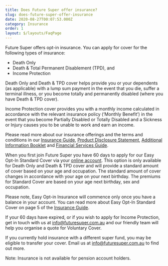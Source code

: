 ```yaml
---
title: Does Future Super offer insurance?
slug: does-future-super-offer-insurance
date: 2020-08-27T00:07:53.000Z
category: Insurance
order: 1
layout: $/layouts/FaqPage
---
```

Future Super offers opt-in insurance. You can apply for cover for the following types of insurance:

* Death Only
* Death & Total Permanent Disablement (TPD), and
* Income Protection

Death Only and Death & TPD cover helps provide you or your dependents (as applicable) with a lump sum payment in the event that you die, suffer a terminal illness, or you become totally and permanently disabled (where you have Death & TPD cover).

Income Protection cover provides you with a monthly income calculated in accordance with the relevant insurance policy (‘Monthly Benefit’) in the event that you become Partially Disabled or Totally Disabled and a Sickness or Injury causes you to be unable to work and earn an income. 

Please read more about our insurance offerings and the terms and conditions in our [Insurance Guide](https://www.futuresuper.com.au/insuranceguide), [Product Disclosure Statement](https://www.futuresuper.com.au/pds), [Additional Information Booklet](https://www.futuresuper.com.au/aib) and [Financial Services Guide](https://www.futuresuper.com.au/fsg).

When you first join Future Super you have 60 days to apply for our Easy Opt-In Standard Cover via your [online account](https://my.futuresuper.com.au/). This option is only available for Death Only and Death & TPD cover and will provide a standard amount of cover based on your age and occupation. The standard amount of cover changes in accordance with your age on your next birthday. The premiums for Standard Cover are based on your age next birthday, sex and occupation. 

Please note, Easy Opt-in Insurance will commence only once you have a balance in your account. You can read more about Easy Opt-In Standard Cover on page 5 of the [Insurance Guide](https://www.futuresuper.com.au/insuranceguide). 

If your 60 days have expired, or if you wish to apply for Income Protection, get in touch with us at info@futuresuper.com.au and our friendly team will help you organise a quote for Voluntary Cover.

If you currently hold insurance with a different super fund, you may be eligible to transfer your cover. Email us at info@futuresuper.com.au to find out more.

Note: Insurance is not available for pension account holders.